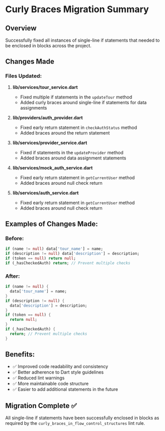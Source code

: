# Curly Braces Migration Summary

## Overview
Successfully fixed all instances of single-line if statements that needed to be enclosed in blocks across the project.

## Changes Made

### Files Updated:

1. **lib/services/tour_service.dart**
   - Fixed multiple if statements in the `updateTour` method
   - Added curly braces around single-line if statements for data assignments

2. **lib/providers/auth_provider.dart**
   - Fixed early return statement in `checkAuthStatus` method
   - Added braces around the return statement

3. **lib/services/provider_service.dart**
   - Fixed if statements in the `updateProvider` method
   - Added braces around data assignment statements

4. **lib/services/mock_auth_service.dart**
   - Fixed early return statement in `getCurrentUser` method
   - Added braces around null check return

5. **lib/services/auth_service.dart**
   - Fixed early return statement in `getCurrentUser` method
   - Added braces around null check return

## Examples of Changes Made:

### Before:
```dart
if (name != null) data['tour_name'] = name;
if (description != null) data['description'] = description;
if (token == null) return null;
if (_hasCheckedAuth) return; // Prevent multiple checks
```

### After:
```dart
if (name != null) {
  data['tour_name'] = name;
}
if (description != null) {
  data['description'] = description;
}
if (token == null) {
  return null;
}
if (_hasCheckedAuth) {
  return; // Prevent multiple checks
}
```

## Benefits:
- ✅ Improved code readability and consistency
- ✅ Better adherence to Dart style guidelines
- ✅ Reduced lint warnings
- ✅ More maintainable code structure
- ✅ Easier to add additional statements in the future

## Migration Complete ✅
All single-line if statements have been successfully enclosed in blocks as required by the `curly_braces_in_flow_control_structures` lint rule.
